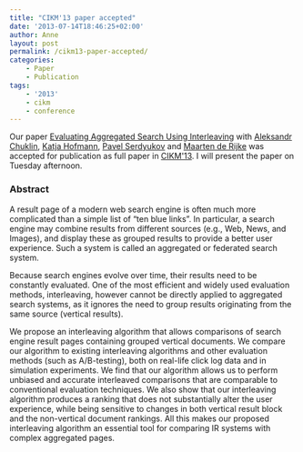 ```yaml
---
title: "CIKM'13 paper accepted"
date: '2013-07-14T18:46:25+02:00'
author: Anne
layout: post
permalink: /cikm13-paper-accepted/
categories:
    - Paper
    - Publication
tags:
    - '2013'
    - cikm
    - conference
---
```


Our paper [Evaluating Aggregated Search Using Interleaving](/publications/chuklin2013evaluating)
with [Aleksandr Chuklin](http://ch.linkedin.com/in/chuklin), [Katja Hofmann](http://khofm.wordpress.com/), [Pavel Serdyukov](http://ru.linkedin.com/in/pavelserdyukov)
and [Maarten de Rijke](http://staff.science.uva.nl/~mdr/) was accepted for publication as full paper
in [CIKM'13](http://www.cikm2013.org/). I will present the paper on Tuesday afternoon.

### Abstract

A result page of a modern web search engine is often much more complicated than a simple list of “ten blue links”. In
particular, a search engine may combine results from different sources (e.g., Web, News, and Images), and display these
as grouped results to provide a better user experience. Such a system is called an aggregated or federated search
system.

Because search engines evolve over time, their results need to be constantly evaluated. One of the most efficient and
widely used evaluation methods, interleaving, however cannot be directly applied to aggregated search systems, as it
ignores the need to group results originating from the same source (vertical results).

We propose an interleaving algorithm that allows comparisons of search engine result pages containing grouped vertical
documents. We compare our algorithm to existing interleaving algorithms and other evaluation methods (such as
A/B-testing), both on real-life click log data and in simulation experiments. We find that our algorithm allows us to
perform unbiased and accurate interleaved comparisons that are comparable to conventional evaluation techniques. We also
show that our interleaving algorithm produces a ranking that does not substantially alter the user experience, while
being sensitive to changes in both vertical result block and the non-vertical document rankings. All this makes our
proposed interleaving algorithm an essential tool for comparing IR systems with complex aggregated pages.
